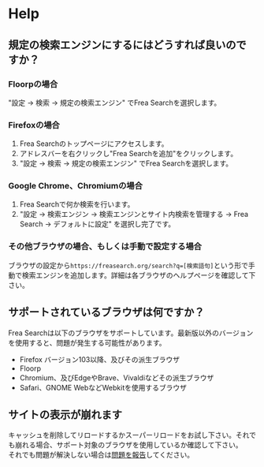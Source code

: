 # Help

## 規定の検索エンジンにするにはどうすれば良いのですか？
### Floorpの場合
"設定 → 検索 → 規定の検索エンジン" でFrea Searchを選択します。

### Firefoxの場合
 1. Frea Searchのトップページにアクセスします。
 2. アドレスバーを右クリックし"Frea Searchを追加"をクリックします。
 3. "設定 → 検索 → 規定の検索エンジン" でFrea Searchを選択します。

### Google Chrome、Chromiumの場合
 1. Frea Searchで何か検索を行います。
 2. "設定 → 検索エンジン → 検索エンジンとサイト内検索を管理する → Frea Search → デフォルトに設定" を選択し完了です。

### その他ブラウザの場合、もしくは手動で設定する場合
ブラウザの設定から`https://freasearch.org/search?q=[検索語句]`という形で手動で検索エンジンを追加します。詳細は各ブラウザのヘルプページを確認して下さい。

## サポートされているブラウザは何ですか？
Frea Searchは以下のブラウザをサポートしています。最新版以外のバージョンを使用すると、問題が発生する可能性があります。

 - Firefox バージョン103以降、及びその派生ブラウザ
 - Floorp
 - Chromium、及びEdgeやBrave、Vivaldiなどその派生ブラウザ
 - Safari、GNOME WebなどWebkitを使用するブラウザ

## サイトの表示が崩れます
キャッシュを削除してリロードするかスーパーリロードをお試し下さい。それでも崩れる場合、サポート対象のブラウザを使用しているか確認して下さい。  
それでも問題が解決しない場合は[問題を報告](https://git.sda1.net/frea/search/issues)してください。
